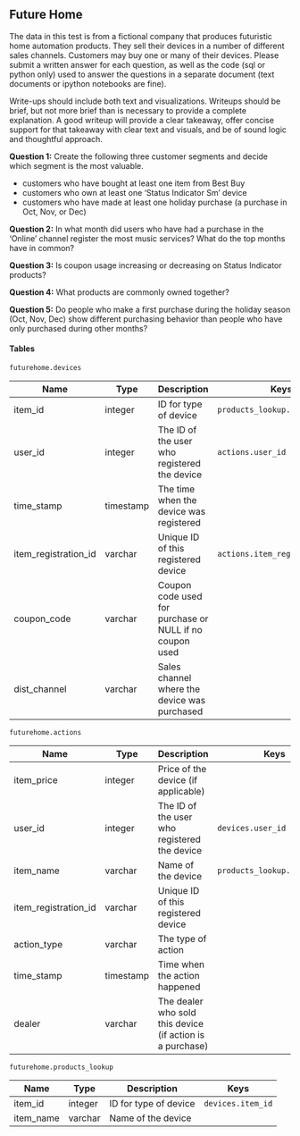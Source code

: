 ## Future Home

The data in this test is from a fictional company that produces futuristic home automation products. They sell their devices in a number of different sales channels. Customers may buy one or many of their devices. Please submit a written answer for each question, as well as the code (sql or python only) used to answer the questions in a separate document (text documents or ipython notebooks are fine).

Write-ups should include both text and visualizations. Writeups should be brief, but not more brief than is necessary to provide a complete explanation. A good writeup will provide a clear takeaway, offer concise support for that takeaway with clear text and visuals, and be of sound logic and thoughtful approach.

__Question 1:__ Create the following three customer segments and decide which segment is the most valuable.
- customers who have bought at least one item from Best Buy
- customers who own at least one ‘Status Indicator Sm’ device
- customers who have made at least one holiday purchase (a purchase in Oct, Nov, or Dec)

__Question 2:__ In what month did users who have had a purchase in the ‘Online’ channel register the most music services? What do the top months have in common?

__Question 3:__ Is coupon usage increasing or decreasing on Status Indicator products?

__Question 4:__ What products are commonly owned together?

__Question 5:__ Do people who make a first purchase during the holiday season (Oct, Nov, Dec) show different purchasing behavior than people who have only purchased during other months?


#### Tables

`futurehome.devices`

| Name | Type | Description | Keys |
| ----- |-----|-----| -----|
|item_id |integer |ID for type of device |`products_lookup.item_id`|
|user_id|integer|The ID of the user who registered the device|`actions.user_id`|
|time_stamp|timestamp|The time when the device was registered||
|item_registration_id|varchar|Unique ID of this registered device|`actions.item_registration_id`|
|coupon_code|varchar|Coupon code used for purchase or NULL if no coupon used||
|dist_channel|varchar|Sales channel where the device was purchased|||

`futurehome.actions`

| Name | Type | Description | Keys |
| ----- |-----|-----| -----|
|item_price|integer|Price of the device (if applicable)||
|user_id|integer|The ID of the user who registered the device|`devices.user_id`|
|item_name|varchar|Name of the device|`products_lookup.item_name`|
|item_registration_id|varchar|Unique ID of this registered device||
|action_type|varchar|The type of action||
|time_stamp|timestamp|Time when the action happened||
|dealer|varchar|The dealer who sold this device (if action is a purchase)|||

`futurehome.products_lookup`

| Name | Type | Description | Keys |
| ----- |-----|-----| -----|
|item_id|integer|ID for type of device|`devices.item_id`|
|item_name|varchar|Name of the device|||
